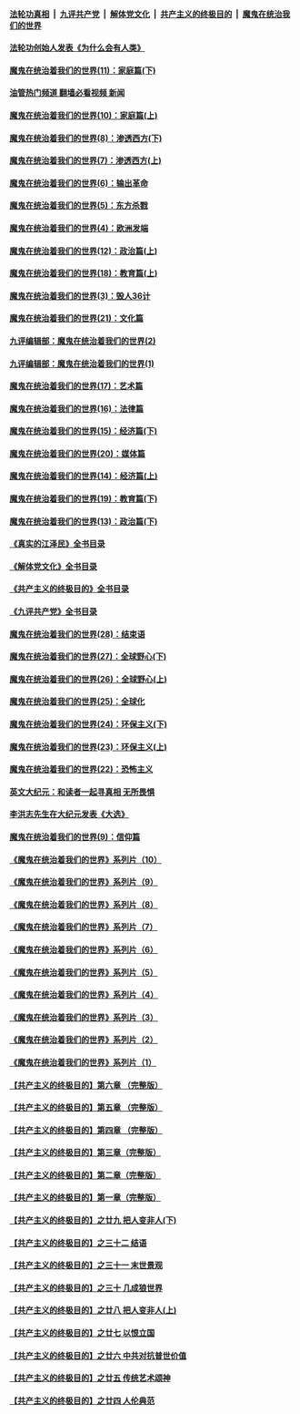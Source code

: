 ####  [法轮功真相](../../../../basic/blob/master/README.md?t=02091212) &nbsp;|&nbsp; [九评共产党](../../../../9ping.md/blob/master/README.md?t=02091212) &nbsp;|&nbsp; [解体党文化](../../../../jtdwh.md/blob/master/README.md?t=02091212)  &nbsp;|&nbsp; [共产主义的终极目的](../../../../gczydzjmd.md/blob/master/README.md?t=02091212) &nbsp;|&nbsp; [魔鬼在统治我们的世界](../../../../mgztzwmdsj.md/blob/master/README.md?t=02091212) 

#### [法轮功创始人发表《为什么会有人类》](../pages/nsc422/n13912117.md?t=02091212) 

#### [魔鬼在统治着我们的世界(11)：家庭篇(下)](../pages/nsc422/n10440961.md?t=02091212) 

#### [油管热门频道 翻墙必看视频 新闻](http://129.146.143.75:81/youtube.html?02091212)

#### [魔鬼在统治着我们的世界(10)：家庭篇(上)](../pages/nsc422/n10435448.md?t=02091212) 

#### [魔鬼在统治着我们的世界(8)：渗透西方(下)](../pages/nsc422/n10429603.md?t=02091212) 

#### [魔鬼在统治着我们的世界(7)：渗透西方(上)](../pages/nsc422/n10426013.md?t=02091212) 

#### [魔鬼在统治着我们的世界(6)：输出革命](../pages/nsc422/n10421536.md?t=02091212) 

#### [魔鬼在统治着我们的世界(5)：东方杀戮](../pages/nsc422/n10417707.md?t=02091212) 

#### [魔鬼在统治着我们的世界(4)：欧洲发端](../pages/nsc422/n10414890.md?t=02091212) 

#### [魔鬼在统治着我们的世界(12)：政治篇(上)](../pages/nsc422/n10444576.md?t=02091212) 

#### [魔鬼在统治着我们的世界(18)：教育篇(上)](../pages/nsc422/n10526970.md?t=02091212) 

#### [魔鬼在统治着我们的世界(3)：毁人36计](../pages/nsc422/n10411583.md?t=02091212) 

#### [魔鬼在统治着我们的世界(21)：文化篇](../pages/nsc422/n10597706.md?t=02091212) 

#### [九评编辑部：魔鬼在统治着我们的世界(2)](../pages/nsc422/n10410036.md?t=02091212) 

#### [九评编辑部：魔鬼在统治着我们的世界(1)](../pages/nsc422/n10406825.md?t=02091212) 

#### [魔鬼在统治着我们的世界(17)：艺术篇](../pages/nsc422/n10499093.md?t=02091212) 

#### [魔鬼在统治着我们的世界(16)：法律篇](../pages/nsc422/n10485969.md?t=02091212) 

#### [魔鬼在统治着我们的世界(15)：经济篇(下)](../pages/nsc422/n10469975.md?t=02091212) 

#### [魔鬼在统治着我们的世界(20)：媒体篇](../pages/nsc422/n10586579.md?t=02091212) 

#### [魔鬼在统治着我们的世界(14)：经济篇(上)](../pages/nsc422/n10457370.md?t=02091212) 

#### [魔鬼在统治着我们的世界(19)：教育篇(下)](../pages/nsc422/n10564808.md?t=02091212) 

#### [魔鬼在统治着我们的世界(13)：政治篇(下)](../pages/nsc422/n10448270.md?t=02091212) 

#### [《真实的江泽民》全书目录](../pages/nsc422/n13721399.md?t=02091212) 

#### [《解体党文化》全书目录](../pages/nsc422/n13721157.md?t=02091212) 

#### [《共产主义的终极目的》全书目录](../pages/nsc422/n13721048.md?t=02091212) 

#### [《九评共产党》全书目录](../pages/nsc422/n13708085.md?t=02091212) 

#### [魔鬼在统治着我们的世界(28)：结束语](../pages/nsc422/n10936246.md?t=02091212) 

#### [魔鬼在统治着我们的世界(27)：全球野心(下)](../pages/nsc422/n10928319.md?t=02091212) 

#### [魔鬼在统治着我们的世界(26)：全球野心(上)](../pages/nsc422/n10900318.md?t=02091212) 

#### [魔鬼在统治着我们的世界(25)：全球化](../pages/nsc422/n10788205.md?t=02091212) 

#### [魔鬼在统治着我们的世界(24)：环保主义(下)](../pages/nsc422/n10695307.md?t=02091212) 

#### [魔鬼在统治着我们的世界(23)：环保主义(上)](../pages/nsc422/n10688613.md?t=02091212) 

#### [魔鬼在统治着我们的世界(22)：恐怖主义](../pages/nsc422/n10614727.md?t=02091212) 

#### [英文大纪元：和读者一起寻真相 无所畏惧](../pages/nsc422/n12542027.md?t=02091212) 

#### [李洪志先生在大纪元发表《大选》](../pages/nsc422/n12534746.md?t=02091212) 

#### [魔鬼在统治着我们的世界(9)：信仰篇](../pages/nsc422/n10432159.md?t=02091212) 

#### [《魔鬼在统治着我们的世界》系列片（10）](../pages/nsc422/n12292670.md?t=02091212) 

#### [《魔鬼在统治着我们的世界》系列片（9）](../pages/nsc422/n12290859.md?t=02091212) 

#### [《魔鬼在统治着我们的世界》系列片（8）](../pages/nsc422/n12287445.md?t=02091212) 

#### [《魔鬼在统治着我们的世界》系列片（7）](../pages/nsc422/n12283425.md?t=02091212) 

#### [《魔鬼在统治着我们的世界》系列片（6）](../pages/nsc422/n12282314.md?t=02091212) 

#### [《魔鬼在统治着我们的世界》系列片（5）](../pages/nsc422/n12281419.md?t=02091212) 

#### [《魔鬼在统治着我们的世界》系列片（4）](../pages/nsc422/n12274024.md?t=02091212) 

#### [《魔鬼在统治着我们的世界》系列片（3）](../pages/nsc422/n12271322.md?t=02091212) 

#### [《魔鬼在统治着我们的世界》系列片（2）](../pages/nsc422/n12269049.md?t=02091212) 

#### [《魔鬼在统治着我们的世界》系列片（1）](../pages/nsc422/n12267575.md?t=02091212) 

#### [【共产主义的终极目的】第六章 （完整版）](../pages/nsc422/n11428913.md?t=02091212) 

#### [【共产主义的终极目的】第五章 （完整版）](../pages/nsc422/n11428912.md?t=02091212) 

#### [【共产主义的终极目的】第四章 （完整版）](../pages/nsc422/n11428907.md?t=02091212) 

#### [【共产主义的终极目的】第三章（完整版）](../pages/nsc422/n11428848.md?t=02091212) 

#### [【共产主义的终极目的】第二章（完整版）](../pages/nsc422/n11428831.md?t=02091212) 

#### [【共产主义的终极目的】第一章（完整版）](../pages/nsc422/n11417651.md?t=02091212) 

#### [【共产主义的终极目的】之廿九 把人变非人(下)](../pages/nsc422/n11344140.md?t=02091212) 

#### [【共产主义的终极目的】之三十二 结语](../pages/nsc422/n11360535.md?t=02091212) 

#### [【共产主义的终极目的】之三十一 末世景观](../pages/nsc422/n11351129.md?t=02091212) 

#### [【共产主义的终极目的】之三十 几成狼世界](../pages/nsc422/n11348280.md?t=02091212) 

#### [【共产主义的终极目的】之廿八 把人变非人(上)](../pages/nsc422/n11340492.md?t=02091212) 

#### [【共产主义的终极目的】之廿七 以恨立国](../pages/nsc422/n11336944.md?t=02091212) 

#### [【共产主义的终极目的】之廿六 中共对抗普世价值](../pages/nsc422/n11324785.md?t=02091212) 

#### [【共产主义的终极目的】之廿五 传统艺术颂神](../pages/nsc422/n11296396.md?t=02091212) 

#### [【共产主义的终极目的】之廿四 人伦典范](../pages/nsc422/n11296397.md?t=02091212) 

<img src='http://gfw-breaker.win/goodnews/indexes/nsc422.md' width='0px' height='0px'/>
